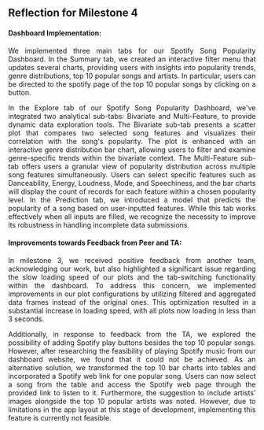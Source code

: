 ## Reflection for Milestone 4

#### Dashboard Implementation:

<p align="justify">We implemented three main tabs for our Spotify Song Popularity Dashboard. In the Summary tab, we created an interactive filter menu that updates several charts, providing users with insights into popularity trends, genre distributions, top 10 popular songs and artists. In particular, users can be directed to the spotify page of  the top 10 popular songs by clicking on a button.</p>
 
<p align="justify">In the Explore tab of our Spotify Song Popularity Dashboard, we've integrated two analytical sub-tabs: Bivariate and Multi-Feature, to provide dynamic data exploration tools. The Bivariate sub-tab presents a scatter plot that compares two selected song features and visualizes their correlation with the song's popularity. The plot is enhanced with an interactive genre distribution bar chart, allowing users to filter and examine genre-specific trends within the bivariate context. The Multi-Feature sub-tab offers users a granular view of popularity distribution across multiple song features simultaneously. Users can select specific features such as Danceability, Energy, Loudness, Mode, and Speechiness, and the bar charts will display the count of records for each feature within a chosen popularity level.
In the Prediction tab, we introduced a model that predicts the popularity of a song based on user-inputted features. While this tab works effectively when all inputs are filled, we recognize the necessity to improve its robustness in handling incomplete data submissions.</p>

#### Improvements towards Feedback from Peer and TA:

<p align="justify">In milestone 3, we received positive feedback from another team, acknowledging our work, but also highlighted a significant issue regarding the slow loading speed of our plots and the tab-switching functionality within the dashboard. To address this concern, we implemented improvements in our plot configurations by utilizing filtered and aggregated data frames instead of the original ones. This optimization resulted in a substantial increase in loading speed, with all plots now loading in less than 3 seconds.</p>

<p align="justify">Additionally, in response to feedback from the TA, we explored the possibility of adding Spotify play buttons besides the top 10 popular songs. However, after researching the feasibility of playing Spotify music from our dashboard website, we found that it could not be achieved. As an alternative solution, we transformed the top 10 bar charts into tables and incorporated a Spotify web link for one popular song. Users can now select a song from the table and access the Spotify web page through the provided link to listen to it. Furthermore, the suggestion to include artists' images alongside the top 10 popular artists was noted. However, due to limitations in the app layout at this stage of development, implementing this feature is currently not feasible.</p>
